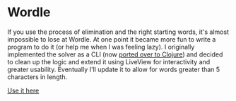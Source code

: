 # Wordle

If you use the process of elimination and the right starting words, it's 
almost impossible to lose at Wordle. At one point it became more fun to write a program
to do it (or help me when I was feeling lazy). I originally implemented the solver
as a CLI (now [ported over to Clojure](https://github.com/leofofeo/wordle-solver)) and decided to
clean up the logic and extend it using LiveView for interactivity and greater usability. 
Eventually I'll update it to allow for words greater than 5 characters in length.

[Use it here](https://wordle-solver.gigalixirapp.com/)
